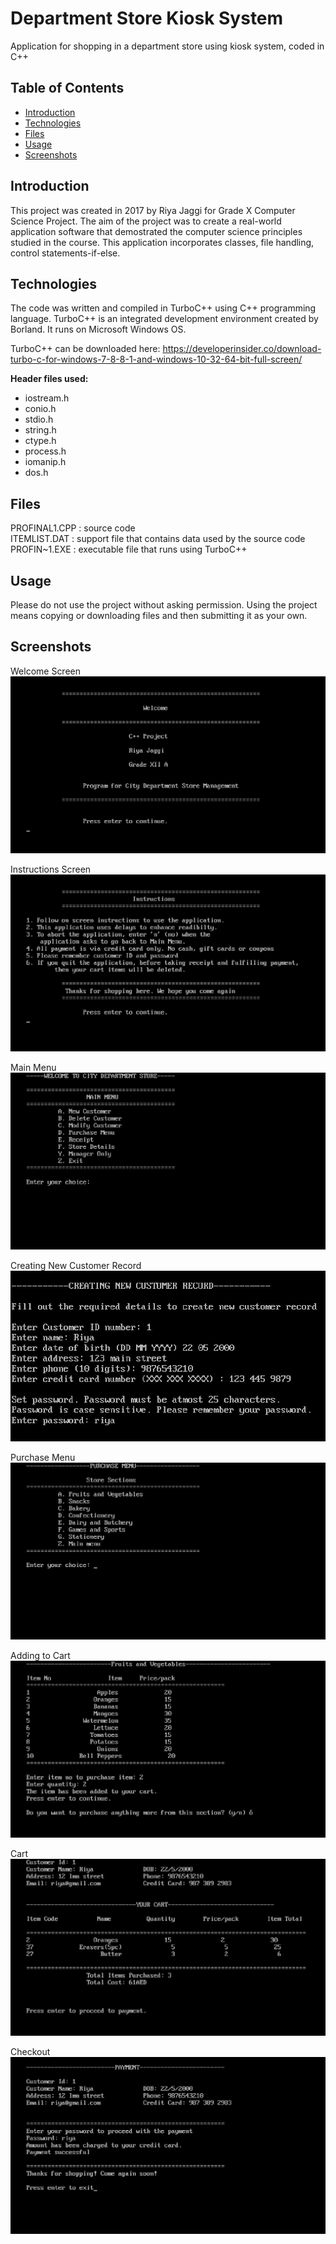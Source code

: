 # Department Store Kiosk System

Application for shopping in a department store using kiosk system, coded in C++


## Table of Contents

* [Introduction](#introduction)
* [Technologies](#technologies)
* [Files](#files)
* [Usage](#usage)
* [Screenshots](#screenshots)


<a name="introduction"></a>
## Introduction

This project was created in 2017 by Riya Jaggi for Grade X Computer Science Project. The aim of the project was to create a real-world application software that demostrated the computer science principles studied in the course. This application incorporates classes, file handling, control statements-if-else.


<a name="technologies"></a>
## Technologies

The code was written and compiled in TurboC++ using C++ programming language. TurboC++ is an integrated development environment created by Borland. It runs on Microsoft Windows OS.

TurboC++ can be downloaded here: <https://developerinsider.co/download-turbo-c-for-windows-7-8-8-1-and-windows-10-32-64-bit-full-screen/>

**Header files used:**
- iostream.h
- conio.h
- stdio.h
- string.h
- ctype.h
- process.h
- iomanip.h
- dos.h


<a name="files"></a>
## Files

PROFINAL1.CPP : source code  
ITEMLIST.DAT : support file that contains data used by the source code  
PROFIN~1.EXE : executable file that runs using TurboC++  


<a name= "usage"></a>
## Usage

Please do not use the project without asking permission. Using the project means copying or downloading files and then submitting it as your own.


<a name="screenshots"></a>
## Screenshots

Welcome Screen
<img src="https://github.com/riyajaggi/department-store-kiosk-system/blob/master/screenshots/12P%201.jpg">

Instructions Screen
<img src="https://github.com/riyajaggi/department-store-kiosk-system/blob/master/screenshots/12P%202.jpg">

Main Menu
<img src="https://github.com/riyajaggi/department-store-kiosk-system/blob/master/screenshots/12P%203.jpg">

Creating New Customer Record
<img src="https://github.com/riyajaggi/department-store-kiosk-system/blob/master/screenshots/12P%204.jpg">

Purchase Menu
<img src="https://github.com/riyajaggi/department-store-kiosk-system/blob/master/screenshots/12P%205.jpg">

Adding to Cart
<img src="https://github.com/riyajaggi/department-store-kiosk-system/blob/master/screenshots/12P%206.jpg">

Cart
<img src="https://github.com/riyajaggi/department-store-kiosk-system/blob/master/screenshots/12P%208.jpg">

Checkout
<img src="https://github.com/riyajaggi/department-store-kiosk-system/blob/master/screenshots/12P%209.jpg">
